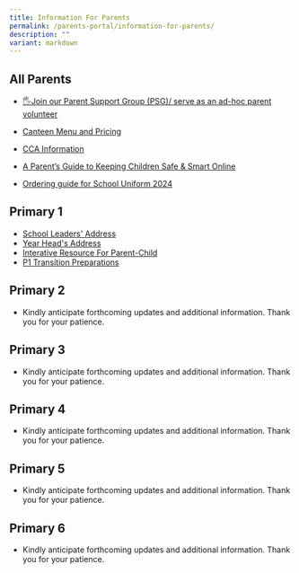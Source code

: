 ```yaml
---
title: Information For Parents
permalink: /parents-portal/information-for-parents/
description: ""
variant: markdown
---
```

## All Parents


*   [🖐️Join our Parent Support Group (PSG)/ serve as an ad-hoc parent volunteer](https://peitongpri.moe.edu.sg/our-people/psg/)
*   [Canteen Menu and Pricing](https://go.gov.sg/ptpscanteen)  
    
*   [CCA Information](https://sites.google.com/moe.edu.sg/ptpscca/home)
*   [A Parent’s Guide to Keeping Children Safe &amp; Smart Online](https://www.betterinternet.sg/-/media/Resources/PDFs/Parents-Guides/Safe-and-Smart-Online-Parent-Guide.pdf)

*   [Ordering guide for School Uniform 2024](/files/Parents%20Portal/For%20Parents/Uniform_Online_Ordering_guide.pdf)

## Primary 1

* [School Leaders' Address](https://docs.google.com/presentation/d/e/2PACX-1vQJ9w_aPgODcv4Is5obyHZWdWJtrLh3tYm9K5SfFRO4t0Axiwt9s8vXAnbm2-6Cgg/pub?start=false&amp;loop=false&amp;delayms=3000)
* [Year Head's Address](https://docs.google.com/presentation/d/e/2PACX-1vS19d-0nW1FcM2zA4c9Cymbck7O1hxSFH9ESJFDcT1eugHuFHWWQyptTbImxg5IsA/pub?start=false&amp;loop=true&amp;delayms=3000)
*  [Interative Resource For Parent-Child](https://docs.google.com/presentation/d/e/2PACX-1vTeMN5K94VhxZubkoR55crbiGvogxgQ6PLPGvL4Urjg8TSPPz1D19L3bGREv7Wtqg/pub?start=false&amp;loop=true&amp;delayms=3000)
*  [ P1 Transition Preparations](https://docs.google.com/presentation/d/e/2PACX-1vQZ8uOav3gGqFkSWcXbvl4uN-yK3M7ic-XoVEs6OVef3iHma8Yamrsje5VcpVk7TaNjHIkICyDn7ypS/pub?start=false&amp;loop=true&amp;delayms=15000)


## Primary 2
* Kindly anticipate forthcoming updates and additional information. Thank you for your patience.

## Primary 3
* Kindly anticipate forthcoming updates and additional information. Thank you for your patience.

## Primary 4
* Kindly anticipate forthcoming updates and additional information. Thank you for your patience.

## Primary 5
* Kindly anticipate forthcoming updates and additional information. Thank you for your patience.

## Primary 6
* Kindly anticipate forthcoming updates and additional information. Thank you for your patience.